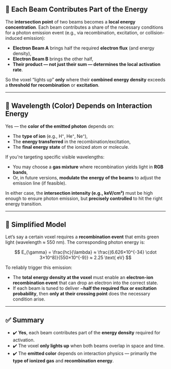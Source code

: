 ## 🎯 Each Beam Contributes Part of the Energy

The **intersection point** of two beams becomes a **local energy concentration**. Each beam contributes a share of the necessary conditions for a photon emission event (e.g., via recombination, excitation, or collision-induced emission):

* **Electron Beam A** brings half the required **electron flux** (and energy density),
* **Electron Beam B** brings the other half,
* **Their product — not just their sum — determines the local activation rate**.

So the voxel “lights up” **only** where their **combined energy density** exceeds a **threshold for recombination** or **excitation**.

---

## 🌈 Wavelength (Color) Depends on Interaction Energy

Yes — the **color of the emitted photon** depends on:

* The **type of ion** (e.g., H⁺, He⁺, Ne⁺),
* The **energy transferred** in the recombination/excitation,
* The **final energy state** of the ionized atom or molecule.

If you're targeting specific visible wavelengths:

* You may choose a **gas mixture** where recombination yields light in **RGB bands**,
* Or, in future versions, **modulate the energy of the beams** to adjust the emission line (if feasible).

In either case, the **intersection intensity (e.g., keV/cm²)** must be high enough to ensure photon emission, but **precisely controlled** to hit the right energy transition.

---

## 🧠 Simplified Model

Let’s say a certain voxel requires a **recombination event** that emits green light (wavelength ≈ 550 nm). The corresponding photon energy is:

$$
E_{\gamma} = \frac{hc}{\lambda} ≈ \frac{(6.626×10^{-34} \cdot 3×10^8)}{550×10^{-9}} ≈ 2.25 \text{ eV}
$$

To reliably trigger this emission:

* The **total energy density at the voxel** must enable an **electron-ion recombination event** that can drop an electron into the correct state.
* If each beam is tuned to deliver \~**half the required flux or excitation probability**, then **only at their crossing point** does the necessary condition arise.

---

## ✅ Summary

* ✔️ **Yes**, each beam contributes part of the **energy density** required for activation.
* ✔️ The voxel **only lights up** when both beams overlap in space and time.
* ✔️ The **emitted color** depends on interaction physics — primarily the **type of ionized gas** and **recombination energy**.

